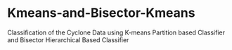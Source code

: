 # Kmeans-and-Bisector-Kmeans
Classification of the Cyclone Data using K-means Partition based Classifier and Bisector Hierarchical Based Classifier
